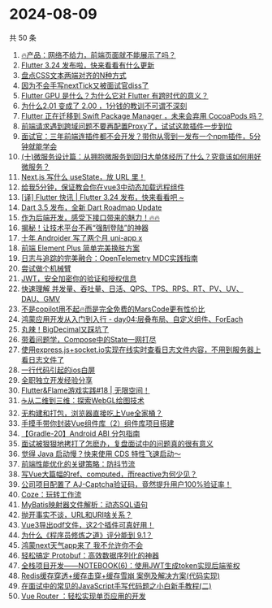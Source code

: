 # 2024-08-09

共 50 条

<!-- BEGIN JUEJIN -->
<!-- 最后更新时间 2024-08-09 00:01:12 +0800 -->
1. [🔥产品：网络不给力，前端页面就不能展示了吗？](https://juejin.cn/post/7397028381974102025)
1. [Flutter 3.24 发布啦，快来看看有什么更新](https://juejin.cn/post/7399952146236571685)
1. [盘点CSS文本两端对齐的N种方式](https://juejin.cn/post/7399288740908417024)
1. [因为不会手写nextTick又被面试官diss了](https://juejin.cn/post/7399530640860643380)
1. [Flutter GPU 是什么？为什么它对 Flutter 有跨时代的意义？](https://juejin.cn/post/7399985723673821193)
1. [为什么2.01 变成了 2.00 ，1分钱的教训不可谓不深刻](https://juejin.cn/post/7399985723673837577)
1. [Flutter 正在迁移到  Swift Package Manager ，未来会弃用 CocoaPods 吗？](https://juejin.cn/post/7399592120128978970)
1. [ 前端请求遇到跨域问题不要再配置Proxy了，试试这款插件一步到位 ](https://juejin.cn/post/7399494831668363276)
1. [面试官：三年前端连插件都不会开发？带你从零到一发布一个npm插件，5分钟就能学会](https://juejin.cn/post/7399453056972652582)
1. [(十)微服务设计篇：从拥抱微服务到回归大单体经历了什么？究竟该如何用好微服务？](https://juejin.cn/post/7399569400981536768)
1. [Next.js 写什么 useState，放 URL 里！](https://juejin.cn/post/7399708179397787687)
1. [给我5分钟，保证教会你在vue3中动态加载远程组件](https://juejin.cn/post/7399986979729424418)
1. [[译] Flutter  快讯 | Flutter 3.24 发布，快来看看吧 ~](https://juejin.cn/post/7399985797539954698)
1. [Dart 3.5 发布，全新 Dart Roadmap Update](https://juejin.cn/post/7399984522094116891)
1. [作为后端开发，感受下接口带来的魅力！🔥🔥](https://juejin.cn/post/7399708179397443623)
1. [揭秘！让技术平台不再“强制登陆”的神器](https://juejin.cn/post/7399983901807329315)
1. [十年 Androider 写了两个月 uni-app x](https://juejin.cn/post/7399984522094477339)
1. [前端 Element Plus 简单完美换肤方案](https://juejin.cn/post/7399592120146313243)
1. [日志与追踪的完美融合：OpenTelemetry MDC实践指南](https://juejin.cn/post/7399674749730619418)
1. [尝试做个机械臂](https://juejin.cn/post/7399530649999867938)
1. [JWT，安全加密你的验证和授权信息](https://juejin.cn/post/7399604686989557771)
1. [快速理解 并发量、吞吐量、日活、QPS、TPS、RPS、RT、PV、UV、DAU、GMV](https://juejin.cn/post/7400281441803403275)
1. [不是copilot用不起🔥而是完全免费的MarsCode更有性价比](https://juejin.cn/post/7399985723674034185)
1. [鸿蒙应用开发从入门到入行 - day04:层叠布局、自定义组件、ForEach](https://juejin.cn/post/7399986436349493288)
1. [丸辣！BigDecimal又踩坑了](https://juejin.cn/post/7400096469723643956)
1. [带着问题学，Compose中的State一网打尽](https://juejin.cn/post/7399530589987504128)
1. [使用express.js+socket.io实现在线实时查看日志文件内容，不用到服务器上看日志文件了](https://juejin.cn/post/7399983106722611236)
1. [一行代码引起的ios白屏](https://juejin.cn/post/7399468828360982565)
1. [全职独立开发经验分享](https://juejin.cn/post/7400232081525981193)
1. [Flutter&Flame游戏实践#18 | 无限空间！](https://juejin.cn/post/7399982698847076393)
1. [☕从二维到三维：探索WebGL绘图技术](https://juejin.cn/post/7399835971997089846)
1. [无构建和打包，浏览器直接吃上Vue全家桶？](https://juejin.cn/post/7399094428343959552)
1. [手摸手带你封装Vue组件库（2）组件库项目搭建](https://juejin.cn/post/7400242491779940386)
1. [【Gradle-20】Android ABI 分包指南](https://juejin.cn/post/7399530589987602432)
1. [面试被狠狠地拷打了怎麽办，复盘面试中的问题真的很有意义](https://juejin.cn/post/7400096469728133172)
1. [觉得 Java 启动慢？快来使用 CDS 特性飞速启动～](https://juejin.cn/post/7399983106721939492)
1. [前端性能优化的关键策略：防抖节流](https://juejin.cn/post/7399530650000277538)
1. [写Vue大篇幅的ref、computed，而reactive为何少见？](https://juejin.cn/post/7400264313125584896)
1. [公司项目配置了 AJ-Captcha验证码，竟然提升用户100%验证率！](https://juejin.cn/post/7399935751481442342)
1. [Coze：玩转工作流](https://juejin.cn/post/7399530640859971636)
1. [MyBatis映射器文件解析：动态SQL语句](https://juejin.cn/post/7399494230677225507)
1. [抛开事实不谈，URL和URI啥关系？](https://juejin.cn/post/7400255677803446284)
1. [Vue3导出pdf文件，这2个插件可真好用！](https://juejin.cn/post/7400206885881020479)
1. [为什么《程序员修炼之道》评分能到 9.1？](https://juejin.cn/post/7399952146236129317)
1. [鸿蒙next天气app来了 我不允许你不会](https://juejin.cn/post/7399587895370022927)
1. [轻松搞定 Protobuf：高效数据序列化的神器](https://juejin.cn/post/7400196065923235876)
1. [全栈项目开发——NOTEBOOK(6)：使用JWT生成token实现后端鉴权](https://juejin.cn/post/7399587895369465871)
1. [Redis缓存穿透+缓存击穿+缓存雪崩 案例及解决方案(代码实现)](https://juejin.cn/post/7399986979728965666)
1. [在面试中的常见的JavaScript手写代码题之小白新手教程(二)](https://juejin.cn/post/7399952279501488143)
1. [Vue Router ：轻松实现单页应用的开发](https://juejin.cn/post/7399952146235801637)
<!-- END JUEJIN -->
